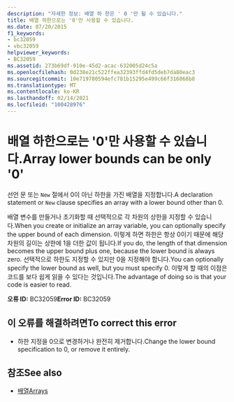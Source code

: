 ```yaml
---
description: "자세한 정보: 배열 하 한은 ' 0 '만 될 수 있습니다."
title: 배열 하한으로는 '0'만 사용할 수 있습니다.
ms.date: 07/20/2015
f1_keywords:
- bc32059
- vbc32059
helpviewer_keywords:
- BC32059
ms.assetid: 273b69df-910e-45d2-acac-632005d24c5a
ms.openlocfilehash: 0d238e21c522ffea32393ffd4fd5deb7da80eac3
ms.sourcegitcommit: 10e719780594efc781b15295e499c66f316068b8
ms.translationtype: MT
ms.contentlocale: ko-KR
ms.lasthandoff: 02/14/2021
ms.locfileid: "100428976"
---
```

# <a name="array-lower-bounds-can-be-only-0"></a><span data-ttu-id="005bf-103">배열 하한으로는 '0'만 사용할 수 있습니다.</span><span class="sxs-lookup"><span data-stu-id="005bf-103">Array lower bounds can be only '0'</span></span>

<span data-ttu-id="005bf-104">선언 문 또는 `New` 절에서 0이 아닌 하한을 가진 배열을 지정합니다.</span><span class="sxs-lookup"><span data-stu-id="005bf-104">A declaration statement or `New` clause specifies an array with a lower bound other than 0.</span></span>  
  
 <span data-ttu-id="005bf-105">배열 변수를 만들거나 초기화할 때 선택적으로 각 차원의 상한을 지정할 수 있습니다.</span><span class="sxs-lookup"><span data-stu-id="005bf-105">When you create or initialize an array variable, you can optionally specify the upper bound of each dimension.</span></span> <span data-ttu-id="005bf-106">이렇게 하면 하한은 항상 0이기 때문에 해당 차원의 길이는 상한에 1을 더한 값이 됩니다.</span><span class="sxs-lookup"><span data-stu-id="005bf-106">If you do, the length of that dimension becomes the upper bound plus one, because the lower bound is always zero.</span></span> <span data-ttu-id="005bf-107">선택적으로 하한도 지정할 수 있지만 0을 지정해야 합니다.</span><span class="sxs-lookup"><span data-stu-id="005bf-107">You can optionally specify the lower bound as well, but you must specify 0.</span></span> <span data-ttu-id="005bf-108">이렇게 할 때의 이점은 코드를 보다 쉽게 읽을 수 있다는 것입니다.</span><span class="sxs-lookup"><span data-stu-id="005bf-108">The advantage of doing so is that your code is easier to read.</span></span>  
  
 <span data-ttu-id="005bf-109">**오류 ID:** BC32059</span><span class="sxs-lookup"><span data-stu-id="005bf-109">**Error ID:** BC32059</span></span>  
  
## <a name="to-correct-this-error"></a><span data-ttu-id="005bf-110">이 오류를 해결하려면</span><span class="sxs-lookup"><span data-stu-id="005bf-110">To correct this error</span></span>  
  
- <span data-ttu-id="005bf-111">하한 지정을 0으로 변경하거나 완전히 제거합니다.</span><span class="sxs-lookup"><span data-stu-id="005bf-111">Change the lower bound specification to 0, or remove it entirely.</span></span>  
  
## <a name="see-also"></a><span data-ttu-id="005bf-112">참조</span><span class="sxs-lookup"><span data-stu-id="005bf-112">See also</span></span>

- [<span data-ttu-id="005bf-113">배열</span><span class="sxs-lookup"><span data-stu-id="005bf-113">Arrays</span></span>](../programming-guide/language-features/arrays/index.md)
